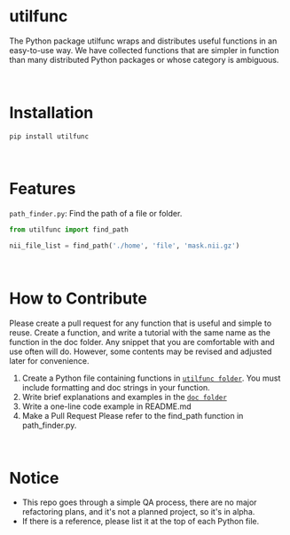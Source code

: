 # utilfunc
The Python package utilfunc wraps and distributes useful functions in an easy-to-use way. We have collected functions that are simpler in function than many distributed Python packages or whose category is ambiguous.

<br>

# Installation
```
pip install utilfunc
```

<br>

# Features
`path_finder.py`: Find the path of a file or folder. 
```python
from utilfunc import find_path

nii_file_list = find_path('./home', 'file', 'mask.nii.gz')
```

<br>

# How to Contribute
Please create a pull request for any function that is useful and simple to reuse. Create a function, and write a tutorial with the same name as the function in the doc folder. Any snippet that you are comfortable with and use often will do. However, some contents may be revised and adjusted later for convenience.

1. Create a Python file containing functions in [`utilfunc folder`](https://github.com/DSDanielPark/utilfunc/tree/main/utifunc). You must include formatting and doc strings in your function.
2. Write brief explanations and examples in the [`doc folder`](https://github.com/DSDanielPark/utilfunc/tree/main/doc)
3. Write a one-line code example in README.md
5. Make a Pull Request
Please refer to the find_path function in path_finder.py.

<br>

# Notice
- This repo goes through a simple QA process, there are no major refactoring plans, and it's not a planned project, so it's in alpha.
- If there is a reference, please list it at the top of each Python file.